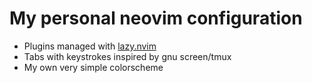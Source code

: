 # My personal neovim configuration

- Plugins managed with [lazy.nvim](https://github.com/folke/lazy.nvim)
- Tabs with keystrokes inspired by gnu screen/tmux
- My own very simple colorscheme


